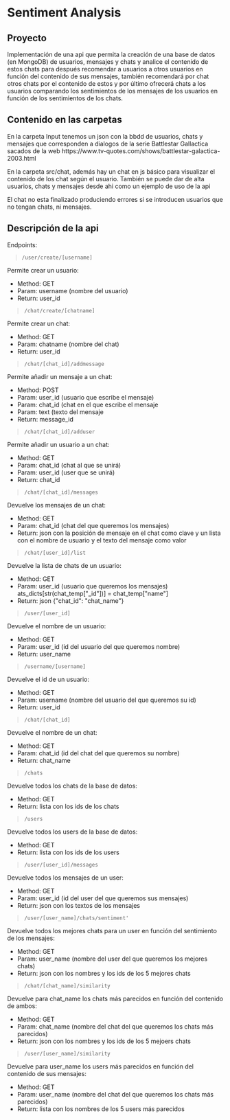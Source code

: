 # Sentiment Analysis
## Proyecto
<p>Implementación de una api que permita la creación de una base de datos (en MongoDB) de usuarios, mensajes y chats y analice el contenido de estos chats para después recomendar a usuarios a otros usuarios en función del contenido de sus mensajes, también recomendará por chat otros chats por el contenido de estos y por último ofrecerá chats a los usuarios comparando los sentimientos de los mensajes de los usuarios en función de los sentimientos de los chats.</p>

## Contenido en las carpetas
<p>En la carpeta Input tenemos un json con la bbdd de usuarios, chats y  mensajes que corresponden a dialogos de la serie Battlestar Gallactica sacados de la web https://www.tv-quotes.com/shows/battlestar-galactica-2003.html</p>
<p>En la carpeta src/chat, además hay un chat en js básico para visualizar el contenido de los chat según el usuario. También se puede dar de alta usuarios, chats y mensajes desde ahi como un ejemplo de uso de la api</p>
<p>El chat no esta finalizado produciendo errores si se introducen usuarios que no tengan chats, ni mensajes.</p>

## Descripción de la api
<p>Endpoints:</p>
<code><blockquote>/user/create/[username]</blockquote></code>
<p>Permite crear un usuario:</p>
<ul>
    <li>Method: GET</li>
    <li>Param: username (nombre del usuario)</li>
    <li>Return: user_id</li>
</ul>
<blockquote><code>/chat/create/[chatname]</code></blockquote>
<p>Permite crear un chat:</p>
<ul>
    <li>Method: GET</li>
    <li>Param: chatname (nombre del chat)</li>
    <li>Return: user_id</li>
</ul>
<blockquote><code>/chat/[chat_id]/addmessage</code></blockquote>
<p>Permite añadir un mensaje a un chat:</p>
<ul>
    <li>Method: POST</li>
    <li>Param: user_id (usuario que escribe el mensaje)</li>
    <li>Param: chat_id (chat en el que escribe el mensaje</li>
    <li>Param: text (texto del mensaje</li>   
    <li>Return: message_id</li>
</ul>
<blockquote><code>/chat/[chat_id]/adduser</code></blockquote>
<p>Permite añadir un usuario a un chat:</p>
<ul>
    <li>Method: GET</li>
    <li>Param: chat_id (chat al que se unirá)</li>
    <li>Param: user_id (user que se unirá)</li>
    <li>Return: chat_id</li>
</ul>
<blockquote><code>/chat/[chat_id]/messages</code></blockquote>
<p>Devuelve los mensajes de un chat:</p>
<ul>
    <li>Method: GET</li>
    <li>Param: chat_id (chat del que queremos los mensajes)</li>
    <li>Return: json con la posición de mensaje en el chat como clave y un lista con el nombre de usuario y el texto del mensaje como valor</li>
</ul>
<blockquote><code>/chat/[user_id]/list</code></blockquote>
<p>Devuelve la lista de chats de un usuario:</p>
<ul>
    <li>Method: GET</li>
    <li>Param: user_id (usuario que queremos los mensajes)</li>
    ats_dicts[str(chat_temp["_id"])] = chat_temp["name"]
    <li>Return: json {"chat_id": "chat_name"}</li>
</ul>
<blockquote><code>/user/[user_id]</code></blockquote>
<p>Devuelve el nombre de un usuario:</p>
<ul>
    <li>Method: GET</li>
    <li>Param: user_id (id del usuario del que queremos nombre)</li>
    <li>Return: user_name</li>
</ul>
<blockquote><code>/username/[username]</code></blockquote>
<p>Devuelve el id de un usuario:</p>
<ul>
    <li>Method: GET</li>
    <li>Param: username (nombre del usuario del que queremos su id)</li>
    <li>Return: user_id</li>
</ul>
<blockquote><code>/chat/[chat_id]</code></blockquote>
<p>Devuelve el nombre de un chat:</p>
<ul>
    <li>Method: GET</li>
    <li>Param: chat_id (id del chat del que queremos su nombre)</li>
    <li>Return: chat_name</li>
</ul>
<blockquote><code>/chats</code></blockquote>
<p>Devuelve todos los chats de la base de datos:</p>
<ul>
    <li>Method: GET</li>
    <li>Return: lista con los ids de los chats</li>
</ul>
<blockquote><code>/users</code></blockquote>
<p>Devuelve todos los users de la base de datos:</p>
<ul>
    <li>Method: GET</li>
    <li>Return: lista con los ids de los users</li>
</ul>
<blockquote><code>/user/[user_id]/messages</code></blockquote>
<p>Devuelve todos los mensajes de un user:</p>
<ul>
    <li>Method: GET</li>
    <li>Param: user_id (id del user del que queremos sus mensajes)</li>
    <li>Return: json con los textos de los mensajes</li>
</ul>
<blockquote><code>/user/[user_name]/chats/sentiment'</code></blockquote>
<p>Devuelve todos los mejores chats para un user en función del sentimiento de los mensajes:</p>
<ul>
    <li>Method: GET</li>
    <li>Param: user_name (nombre del user del que queremos los mejores chats)</li>
    <li>Return: json con los nombres y los ids de los 5 mejores chats</li>
</ul>
<blockquote><code>/chat/[chat_name]/similarity</code></blockquote>
<p>Devuelve para chat_name los chats más parecidos en función del contenido de ambos:</p>
<ul>
    <li>Method: GET</li>
    <li>Param: chat_name (nombre del chat del que queremos los chats más parecidos)</li>
    <li>Return: json con los nombres y los ids de los 5 mejoers chats</li>
</ul>
<blockquote><code>/user/[user_name]/similarity</code></blockquote>
<p>Devuelve para user_name los users más parecidos en función del contenido de sus mensajes:</p>
<ul>
    <li>Method: GET</li>
    <li>Param: user_name (nombre del chat del que queremos los chats más parecidos)</li>
    <li>Return: lista con los nombres de los 5 users más parecidos</li>
</ul>


